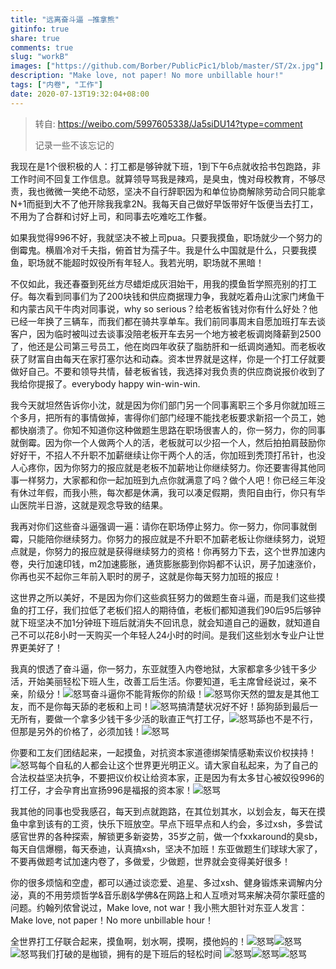 ```yaml
---
title: "远离奋斗逼 —推拿熊"
gitinfo: true
share: true
comments: true
slug: "workB"
images: ["https://github.com/Borber/PublicPic1/blob/master/ST/2x.jpg"] 
description: "Make love, not paper! No more unbillable hour!"
tags: ["内卷", "工作"]
date: 2020-07-13T19:32:04+08:00
---
```


>  转自:  https://weibo.com/5997605338/Ja5siDU14?type=comment
>
> 记录一些不该忘记的

我现在是1个很积极的人：打工都是够钟就下班，1到下午6点就收拾书包跑路，非工作时间不回复工作信息。就算领导骂我是辣鸡，是臭虫，愧对母校教育，不够尽责，我也微微一笑绝不动怒，坚决不自行辞职因为和单位协商解除劳动合同只能拿N+1而挺到大不了他开除我我拿2N。我每天自己做好早饭带好午饭便当去打工，不用为了合群和讨好上司，和同事去吃难吃工作餐。

如果我觉得996不好，我就坚决不被上司pua。只要我摸鱼，职场就少一个努力的倒霉鬼。横眉冷对千夫指，俯首甘为孺子牛。我是什么中国就是什么，只要我摸鱼，职场就不能超时奴役所有年轻人。我若光明，职场就不黑暗！

不仅如此，我还春蚕到死丝方尽蜡炬成灰泪始干，用我的摸鱼哲学照亮别的打工仔。每次看到同事们为了200块钱和供应商据理力争，我就吃着舟山沈家门烤鱼干和内蒙古风干牛肉对同事说，why so serious？给老板省钱对你有什么好处？他已经一年换了三辆车，而我们都在骑共享单车。我们前同事周末自愿加班打车去谈客户，因为临时被叫过去谈事没陪老板开车去另一个地方被老板调岗降薪到2500了，他还是公司第三号员工，他在岗四年收获了脂肪肝和一纸调岗通知。而老板收获了财富自由每天在家打塞尔达和动森。资本世界就是这样，你是一个打工仔就要做好自己。不要和领导共情，替老板省钱，我选择对我负责的供应商说报价收到了我给你提报了。everybody happy win-win-win.

我今天就坦然告诉你小沈，就是因为你们部门另一个同事离职三个多月你就加班三个多月，把所有的事情做掉，害得你们部门经理不能找老板要求新招一个员工，她都快崩溃了。你知不知道你这种做题生思路在职场很害人的，你一努力，你的同事就倒霉。因为你一个人做两个人的活，老板就可以少招一个人，然后拍拍肩鼓励你好好干，不招人不升职不加薪继续让你干两个人的活，你加班到秃顶打吊针，也没人心疼你，因为你努力的报应就是老板不加薪地让你继续努力。你还要害得其他同事一样努力，大家都和你一起加班到九点你就满意了吗？做个人吧！你已经三年没有休过年假，而我小熊，每次都是休满，我可以凑足假期，贵阳自由行，你只有华山医院半日游，这就是观念导致的结果。

我再对你们这些奋斗逼强调一遍：请你在职场停止努力。你一努力，你同事就倒霉，只能陪你继续努力。你努力的报应就是不升职不加薪老板让你继续努力，说短点就是，你努力的报应就是获得继续努力的资格！你再努力下去，这个世界加速内卷，央行加速印钱，m2加速膨胀，通货膨胀膨到你妈都不认识，房子加速涨价，你再也买不起你三年前入职时的房子，这就是你每天努力加班的报应！

这世界之所以美好，不是因为你们这些疯狂努力的做题生奋斗逼，而是我们这些摸鱼的打工仔，我们拉低了老板们招人的期待值，老板们都知道我们90后95后够钟就下班坚决不加1分钟班下班后就消失不回讯息，就会知道自己的逼数，就知道自己不可以花8小时一天购买一个年轻人24小时的时间。是我们这些划水专业户让世界更美好了！

我真的恨透了奋斗逼，你一努力，东亚就堕入内卷地狱，大家都拿多少钱干多少活，开始美丽轻松下班人生，改善工后生活。你要知道，毛主席曾经说过，亲不亲，阶级分！![怒骂](https://cdn.jsdelivr.net/gh/Borber/PublicPic1/emoji/2018new_zhouma_org.png)奋斗逼你不能背叛你的阶级！![怒骂](https://cdn.jsdelivr.net/gh/Borber/PublicPic1/emoji/2018new_zhouma_org.png)你天然的盟友是其他工友，而不是你每天舔的老板和上司！![怒骂](https://cdn.jsdelivr.net/gh/Borber/PublicPic1/emoji/2018new_zhouma_org.png)搞清楚状况好不好！舔狗舔到最后一无所有，要做一个拿多少钱干多少活的耿直正气打工仔，![怒骂](https://cdn.jsdelivr.net/gh/Borber/PublicPic1/emoji/2018new_zhouma_org.png)舔也不是不行，但那是另外的价格了，必须加钱！![怒骂](https://cdn.jsdelivr.net/gh/Borber/PublicPic1/emoji/2018new_zhouma_org.png)

你要和工友们团结起来，一起摸鱼，对抗资本家道德绑架情感勒索议价权挟持！![怒骂](https://cdn.jsdelivr.net/gh/Borber/PublicPic1/emoji/2018new_zhouma_org.png)每个自私的人都会让这个世界更光明正义。请大家自私起来，为了自己的合法权益坚决抗争，不要把议价权让给资本家，正是因为有太多甘心被奴役996的打工仔，才会孕育出宣扬996是福报的资本家！![怒骂](https://cdn.jsdelivr.net/gh/Borber/PublicPic1/emoji/2018new_zhouma_org.png)

我其他的同事也受我感召，每天到点就跑路，在其位划其水，以划会友，每天在摸鱼中拿到该有的工资，快乐下班放空。早点下班早点和人约会，多过xsh，多尝试感官世界的各种探索，解锁更多新姿势，35岁之前，做一个fxxkaround的臭sb，每天自信爆棚，每天泰迪，认真搞xsh，坚决不加班！东亚做题生们球球大家了，不要再做题考试加速内卷了，多做爱，少做题，世界就会变得美好很多！

你的很多烦恼和空虚，都可以通过谈恋爱、追星、多过xsh、健身锻炼来调解内分泌，真的不用劳烦哲学&音乐剧&学佛&在网路上和人互喷对骂来解决荷尔蒙旺盛的问题。约翰列侬曾说过，Make love, not war！我小熊大胆针对东亚人发言：Make love, not paper！No more unbillable hour！

全世界打工仔联合起来，摸鱼啊，划水啊，摸啊，摸他妈的！![怒骂](https://cdn.jsdelivr.net/gh/Borber/PublicPic1/emoji/2018new_zhouma_org.png)![怒骂](https://cdn.jsdelivr.net/gh/Borber/PublicPic1/emoji/2018new_zhouma_org.png)![怒骂](https://cdn.jsdelivr.net/gh/Borber/PublicPic1/emoji/2018new_zhouma_org.png)我们打破的是枷锁，拥有的是下班后的轻松时间 ![怒骂](https://cdn.jsdelivr.net/gh/Borber/PublicPic1/emoji/2018new_zhouma_org.png)![怒骂](https://cdn.jsdelivr.net/gh/Borber/PublicPic1/emoji/2018new_zhouma_org.png)![怒骂](https://cdn.jsdelivr.net/gh/Borber/PublicPic1/emoji/2018new_zhouma_org.png)